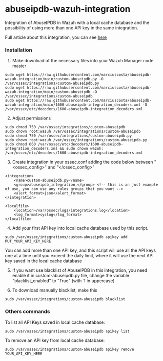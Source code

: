 # abuseipdb-wazuh-integration
Integration of AbuseIPDB in Wazuh with a local cache database and the possibility of using more than one API key in the same integration.


Full article about this integration, you can see [here](https://marcius.pro/index.php/2024/02/27/integrando-o-abuseipdb-ao-wazuh-com-cache-local/)

### Installation
1. Make download of the necessary files into your Wazuh Manager node master
```
sudo wget https://raw.githubusercontent.com/marciuscosta/abuseipdb-wazuh-integration/main/custom-abuseipdb.py -O /var/ossec/integrations/custom-abuseipdb.py
sudo wget https://raw.githubusercontent.com/marciuscosta/abuseipdb-wazuh-integration/main/custom-abuseipdb -O /var/ossec/integrations/custom-abuseipdb
sudo wget https://raw.githubusercontent.com/marciuscosta/abuseipdb-wazuh-integration/main/1600-abuseipdb-integration_decoders.xml -O /var/ossec/etc/decoders/1600-abuseipdb-integration_decoders.xml
```
2. Adjust permissions
```
sudo chmod 750 /var/ossec/integrations/custom-abuseipdb
sudo chown root:wazuh /var/ossec/integrations/custom-abuseipdb
sudo chmod 750 /var/ossec/integrations/custom-abuseipdb.py
sudo chown root:wazuh /var/ossec/integrations/custom-abuseipdb.py
sudo chmod 660 /var/ossec/etc/decoders/1600-abuseipdb-integration_decoders.xml && sudo chown wazuh: /var/ossec/etc/decoders/1600-abuseipdb-integration_decoders.xml
```
3. Create integration in your ossec.conf adding the code below between "<ossec_config>" and "</ossec_config>"
```
<integration>
    <name>custom-abuseipdb.py</name>
    <group>abuseipdb_integration,</group> <!-- this is an just example of use, you can use any rules groups that you want -->
    <alert_format>json</alert_format>
</integration>

<localfile>
    <location>/var/ossec/logs/integrations.log</location>
    <log_format>syslog</log_format>
</localfile>
```
4. Add your first API key into local cache database used by this script.
```
sudo /var/ossec/integrations/custom-abuseipdb apikey add PUT_YOUR_API_KEY_HERE
```
You can add more than one API key, and this script will use all the API keys one at a time until you exceed the daily limit, where it will use the next API key saved in the local cache database

5. If you want use blacklist of AbuseIPDB in this integration, you need enable it in custom-abuseipdb.py file, change the variable "blacklist_enabled" to "True" (with T in uppercase)

6. To download manually blacklist, make this
```
sudo /var/ossec/integrations/custom-abuseipdb blacklist
```

### Others commands

To list all API Keys saved in local cache database:
```
sudo /var/ossec/integrations/custom-abuseipdb apikey list
```

To remove an API key from local cache database:
```
sudo /var/ossec/integrations/custom-abuseipdb apikey remove YOUR_API_KEY_HERE
```
